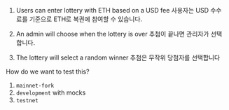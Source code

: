 1. Users can enter lottery with ETH based on a USD fee
사용자는 USD 수수료를 기준으로 ETH로 복권에 참여할 수 있습니다.

2. An admin will choose when the lottery is over
추첨이 끝나면 관리자가 선택합니다.

3. The lottery will select a random winner
추첨은 무작위 당첨자를 선택합니다

How do we want to test this?

1. `mainnet-fork`
2. `development` with mocks
3. `testnet`
